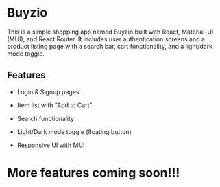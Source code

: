 # Buyzio

This is a simple shopping app named Buyzio built with React, Material-UI (MUI), and React Router. It includes user authentication screens and a product listing page with a search bar, cart functionality, and a light/dark mode toggle.

## Features
- Login & Signup pages

- Item list with "Add to Cart"

- Search functionality

- Light/Dark mode toggle (floating button)

- Responsive UI with MUI

# More features coming soon!!!
